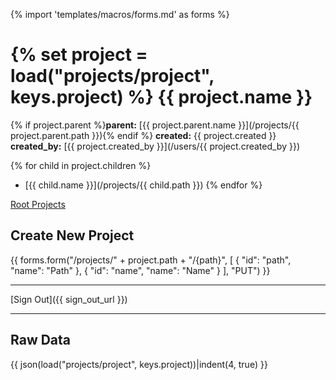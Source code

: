 {% import 'templates/macros/forms.md' as forms %}

{% set project = load("projects/project", keys.project) %}
{{ project.name }}
==================

{% if project.parent %}**parent:** [{{ project.parent.name }}](/projects/{{ project.parent.path }}){% endif %}
**created:** {{ project.created }}  
**created_by:** [{{ project.created_by }}](/users/{{ project.created_by }})

{% for child in project.children %}
* [{{ child.name }}](/projects/{{ child.path }})
{% endfor %}

[Root Projects](/projects)

Create New Project
------------------

{{ forms.form("/projects/" + project.path + "/{path}",
    [ { "id": "path", "name": "Path" },
      { "id": "name", "name": "Name" } ],
    "PUT") }}

----

[Sign Out]({{ sign_out_url }})

----

Raw Data
--------
{{ json(load("projects/project", keys.project))|indent(4, true) }}



